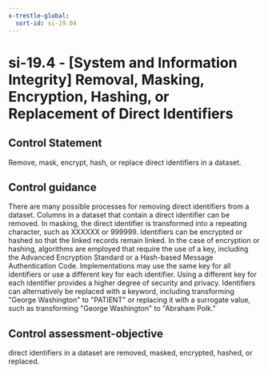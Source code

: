 ```yaml
---
x-trestle-global:
  sort-id: si-19.04
---
```


# si-19.4 - \[System and Information Integrity\] Removal, Masking, Encryption, Hashing, or Replacement of Direct Identifiers

## Control Statement

Remove, mask, encrypt, hash, or replace direct identifiers in a dataset.

## Control guidance

There are many possible processes for removing direct identifiers from a dataset. Columns in a dataset that contain a direct identifier can be removed. In masking, the direct identifier is transformed into a repeating character, such as XXXXXX or 999999. Identifiers can be encrypted or hashed so that the linked records remain linked. In the case of encryption or hashing, algorithms are employed that require the use of a key, including the Advanced Encryption Standard or a Hash-based Message Authentication Code. Implementations may use the same key for all identifiers or use a different key for each identifier. Using a different key for each identifier provides a higher degree of security and privacy. Identifiers can alternatively be replaced with a keyword, including transforming "George Washington" to "PATIENT" or replacing it with a surrogate value, such as transforming "George Washington" to "Abraham Polk."

## Control assessment-objective

direct identifiers in a dataset are removed, masked, encrypted, hashed, or replaced.
